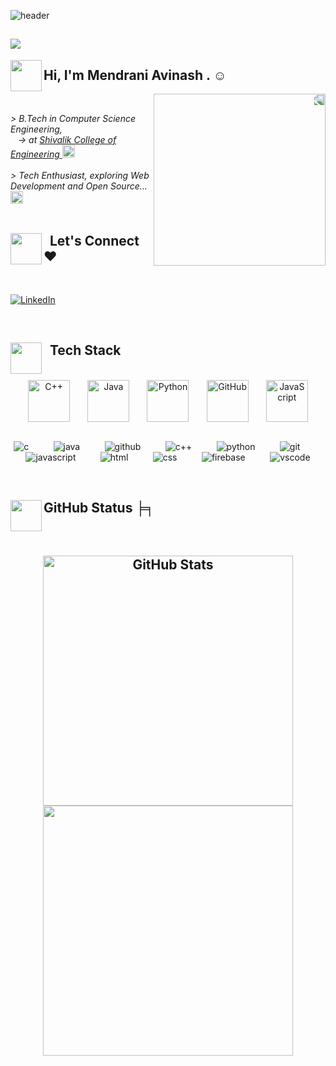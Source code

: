 <!-- **mendraniavinash/mendraniavinash** is a ✨ _special_ ✨ repository because its `README.md` (this file) appears on your GitHub profile. -->

![header](https://www.pexels.com/video/plexus-of-abstract-geometrical-lines-and-figures-3129576/)

## [![](https://visitcount.itsvg.in/api?id=mendraniavinash&label=Profile%20Views&pretty=true)](https://visitcount.itsvg.in)
<img align='left' src="https://media1.giphy.com/media/INWvHtY18ElyvtEdS2/200w.webp?cid=ecf05e4791xr3aiioli373i3p495euquk08zcpl7zzipcp00&ep=v1_stickers_search&rid=200w.webp&ct=s" width="50">  
<h2> Hi, I'm <strong> Mendrani Avinash </strong>. ☺</h2> 

<img align='right' src="https://media0.giphy.com/media/gjrYDwbjnK8x36xZIO/200w.webp?cid=ecf05e47ftec81a6c31a10x5cz784x46nc9jrms0zxtsrd6v&ep=v1_gifs_related&rid=200w.webp&ct=s" width="275" style="border-radius: 50; transform: scaleX(-1);"></br>

<p>
    <em>
        > B.Tech in Computer Science Engineering, </br>
           -> at <a href="https://shivalikcollege.edu.in/"> Shivalik College of Engineering </a>
        <img src="https://i.giphy.com/5HPUYijRDK3gRpMKXw.webp" width="20">
        </br></br>
        > Tech Enthusiast, exploring Web Development and Open Source...
        <img src="https://i.giphy.com/hS42TuYYnANLFR9IRQ.webp" width="20"> 
        </br></br>
    </em>
</p>

## 
<img align='left' src="https://media4.giphy.com/media/14D80hPRCWWnGeyRlY/giphy.gif?cid=ecf05e47hm4poo8te3a0ii5sijufol9zapzz80doaj0nojfz&ep=v1_gifs_related&rid=giphy.gif&ct=s" width="50">  
<h2>  Let's Connect ♥ </h2> </br>
  
[![LinkedIn](https://img.shields.io/badge/LinkedIn-%230077B5.svg?logo=linkedin&logoColor=white)](https://www.linkedin.com/in/mendraniavinash)  


</br>

## 
<img align='left' src="https://media4.giphy.com/media/v1.Y2lkPTc5MGI3NjExc3d0cXJmMzB3bG4weWZxOGRhcmd0MWYyc2JjNW9vejFyZXZlN3pvaiZlcD12MV9pbnRlcm5hbF9naWZfYnlfaWQmY3Q9cw/WFZvB7VIXBgiz3oDXE/giphy.gif" width="50">  
<h2>  Tech Stack </h2> </br>

<div align="center" style="display: flex; flex-direction: column; justify-content: space-evenly;">
    <div align="center" style="display: flex; align-items: center; justify-content: center; justify-content: space-evenly;">
        <img src="https://techstack-generator.vercel.app/cpp-icon.svg" alt="C++" width="67" height="67" />
        <img src="https://techstack-generator.vercel.app/java-icon.svg" alt="Java" width="67" height="67" />
        <img src="https://techstack-generator.vercel.app/python-icon.svg" alt="Python" width="67" height="67" />
        <img src="https://techstack-generator.vercel.app/github-icon.svg" alt="GitHub" width="67" height="67" />
        <img src="https://techstack-generator.vercel.app/js-icon.svg" alt="JavaScript" width="67" height="67" />
    </div>
    <br>

![c](https://img.shields.io/badge/c-%2300599C.svg?style=for-the-badge&logo=c)          
![java](https://img.shields.io/badge/java-%23ED8B00.svg?style=for-the-badge&logo=java)          
![github](https://img.shields.io/badge/github-%23121011.svg?style=for-the-badge&logo=github&logoColor=white)          
![c++](https://img.shields.io/badge/c++-%2300599C.svg?style=for-the-badge&logo=c%2B%2B)          
![python](https://img.shields.io/badge/python-3670A0?style=for-the-badge&logo=python&logoColor=ffdd54)          
![git](https://img.shields.io/badge/git-%23F05033.svg?style=for-the-badge&logo=git&logoColor=white)          
![javascript](https://img.shields.io/badge/javascript-%23323330.svg?style=for-the-badge&logo=javascript&logoColor=%23F7DF1E)          
![html](https://img.shields.io/badge/html5-%23E34F26.svg?style=for-the-badge&logo=html5)          
![css](https://img.shields.io/badge/css3-%231572B6.svg?style=for-the-badge&logo=css3)          
![firebase](https://img.shields.io/badge/firebase-%23039BE5.svg?style=for-the-badge&logo=firebase)          
![vscode](https://img.shields.io/badge/Visual%20Studio%20Code-%23007ACC.svg?style=for-the-badge&logo=visual-studio-code&logoColor=white)</br>
</div>

</br>

## 
<img align='left' src="https://media1.giphy.com/media/l4FGrHErakgV8GRO0/giphy.gif?cid=ecf05e47wewxviqsc0c4ttaghuas9e12h6v5mqwnwd8uunbv&ep=v1_stickers_search&rid=giphy.gif&ct=s" width="50">  
<h2 align="start"> GitHub Status ╞╕ </h2> </br>

<h2 </h2>

<div align="center" >
  <div>
    <a href="https://github.com/aavi4012-cmd" title="Go to Source">
      <img width=400 src="https://github-readme-stats.vercel.app/api?username=aavi4012-cmd&show_icons=true&theme=transparent&hide_border=true&hide_rank=false" alt="GitHub Stats" />
    </a>
    <a href="https://github.com/aavi4012-cmd" title="Go to Source">
      <img width=400 src="https://streak-stats.demolab.com/?user=aavi4012-cmd&theme=transparent&hide_border=true" />
    </a>
  </div>
</div>
